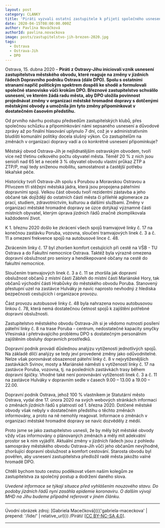 ```yaml
---
layout: post
category: CLANKY
title: 'Piráti vyzvali ostatní zastupitele k přijetí společného usnesení vůči krokům Dopravního podniku Ostrava. Vadí jim změny v jízdním řádu'
date: 2020-04-15T08:00:00.000Z
author: Pavlína Nováčková
authorId: pavlina.novackova
image: posts/zastupitelstvo-jih-brezen-2020.jpg
tags:
  - Ostrava
  - Ostrava-Jih
  - DPO
---
```


Ostrava, 15. dubna 2020 – **Piráti z Ostravy-Jihu iniciovali vznik usnesení zastupitelstva městského obvodu, které reaguje na změny v jízdních řádech Dopravního podniku Ostrava (dále DPO). Spolu s ostatními stranami napříč politickým spektrem dospěli ke shodě a formulovali společné stanovisko vůči krokům DPO. Březnové zastupitelstvo schválilo usnesení, ve kterém žádá radu města, aby DPO uložila povinnost projednávat změny v organizaci městské hromadné dopravy s dotčenými městskými obvody a umožnila jim tyto změny připomínkovat v dostatečném časovém předstihu.**

Od prvního návrhu postupu předsedům zastupitelských klubů, přes společnou schůzku a připomínkování námi sepsaného usnesení a důvodové zprávy až po finální hlasování uplynulo 7 dní, což je v administrativním bludišti komunální politiky docela slušný výkon. Co zastupitelům na změnách v organizaci dopravy vadí a co konkrétně usnesení připomínkuje?

Městský obvod Ostrava-Jih je nejlidnatějším ostravským obvodem, tvoří více než třetinu celkového počtu obyvatel města. Téměř 20 % z nich jsou senioři nad 65 let a necelé 3 % obyvatel obvodu vlastní průkaz ZTP a ZTP/P, mají tedy sníženou mobilitu, samostatnost a častější potřebu lékařské péče.

Historicky tvoří Ostrava-Jih spolu s Porubou a Moravskou Ostravou a Přívozem tři stěžejní městská jádra, která jsou propojena páteřními dopravními spoji. Velkou část obvodu tvoří rezidentní zástavba a jeho občané tak dojíždějí do ostatních částí města či přilehlé aglomerace za prací, studiem, zdravotnictvím, kulturou a dalšími službami. Změny v organizaci městské hromadné dopravy se úzce dotýkají významné části místních obyvatel, kterým úprava jízdních řádů značně zkomplikovala každodenní život.

K 1. březnu 2020 došlo ke zkrácení všech spojů tramvajové linky č. 17 na konečnou zastávku Poruba, vozovna, sloučení tramvajových linek č. 3 a č. 11 a omezení frekvence spojů na autobusové lince č. 48.

Zkrácením linky č. 17 byl zhoršen komfort cestujících při cestě na VŠB - TU Ostrava a do Fakultní nemocnice Ostrava. Taktéž byla výrazně omezena dopravní obslužnost pro seniory a hendikepované občany na cestě do fakultní nemocnice.

Sloučením tramvajových linek č. 3 a č. 11 se zhoršila jak dopravní obslužnost občanů z místní části Zábřeh do místní části Mariánské Hory, tak občanů východní části Hrabůvky do městského obvodu Poruba. Stanovený přestupní uzel na zastávce Hulváky je navíc naprosto nevhodný z hlediska bezpečnosti cestujících i organizace provozu.

Část provozu autobusové linky č. 48 byla nahrazena novou autobusovou linkou č. 78, která nemá dostatečnou četnost spojů k zajištění potřebné dopravní obslužnosti.

Zastupitelstvo městského obvodu Ostrava-Jih si je vědomo nutnosti posílení páteřní linky č. 8 na trase Poruba - centrum, nedostatečné kapacity smyčky Vřesinská i přetrvávajícího problému DPO s dostatečným personálním zajištěním obsluhy dopravních prostředků.

Dopravní podnik provádí důslednou analýzu vytíženosti jednotlivých spojů. Na základě dílčí analýzy se tedy jeví provedené změny jako odůvodnitelné. Nelze však porovnávat obsazenost páteřní linky č. 8 v nejvytíženějších zastávkách Svinov, mosty a Mariánské náměstí s vytížeností linky č. 17 na zastávce Poruba, vozovna, tj. na posledních zastávkách trasy během dopravní špičky. Vhodné také není porovnávání vytíženosti linek č. 3 a č. 11 na zastávce Hulváky v dopravním sedle v časech 9.00 – 13.00 a 19.00 – 22.00.

Dopravní podnik Ostrava, jehož 100 % vlastníkem je Statutární město Ostrava, vydal dne 17. února 2020 na svých webových stránkách informaci o změnách jízdních řádů s platností od 1. března 2020. Dotčené městské obvody však nebyly v dostatečném předstihu o těchto změnách informovány, a proto na ně nemohly reagovat. Informace o změnách v organizaci městské hromadné dopravy se navíc dozvěděly z médií.

Proto jsme se jako zastupitelstvo usnesli, že by měly být městské obvody vždy včas informovány o plánovaných změnách a měly mít adekvátní prostor se k nim vyjádřit. Aktuální změny v jízdních řádech jsou z pohledu samosprávy městského obvodu Ostrava-Jih vůči jeho občanům nevýhodné, zhoršující dopravní obslužnost a komfort cestování. Starosta obvodu byl pověřen, aby usnesení zastupitelstva předložil radě města jakožto valné hromadě DPO.

Chtěli bychom touto cestou poděkovat všem našim kolegům ze zastupitelstva za společný postup a dodržení daného slova.

*Uvedené informace se týkají situace před vyhlášením nouzového stavu. Do podoby jízdních řádů nyní zasáhla epidemie koronaviru. O dalším vývoji MHD na Jihu budeme případně referovat v jiném článku.*

---

Úvodní obrázek zdroj: [Gabriela Macečková]({{'gabriela-maceckova' | prepend: '/lide/' | relative_url}}) /Piráti/ \[[CC BY-NC-SA 4.0](https://creativecommons.org/licenses/by-nc-sa/4.0/deed.cs)\].

- - -
